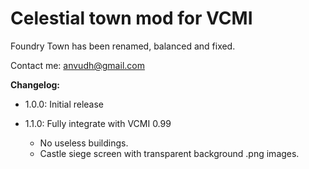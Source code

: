 # Celestial town mod for VCMI

Foundry Town has been renamed, balanced and fixed.

Contact me: anvudh@gmail.com

**Changelog:**

- 1.0.0: Initial release

- 1.1.0: Fully integrate with VCMI 0.99
  + No useless buildings.
  + Castle siege screen with transparent background .png images.
